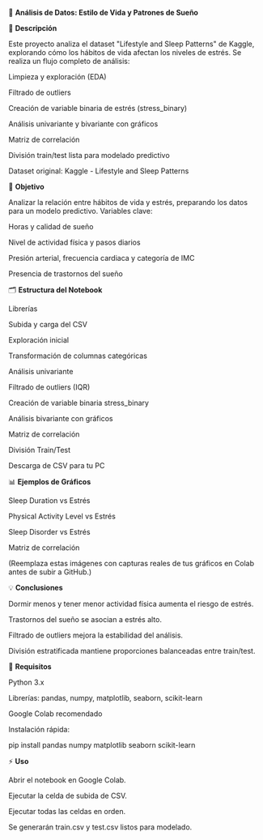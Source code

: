 🧠 **Análisis de Datos: Estilo de Vida y Patrones de Sueño**



📘 **Descripción**

Este proyecto analiza el dataset "Lifestyle and Sleep Patterns" de Kaggle, explorando cómo los hábitos de vida afectan los niveles de estrés. Se realiza un flujo completo de análisis:

Limpieza y exploración (EDA)

Filtrado de outliers

Creación de variable binaria de estrés (stress_binary)

Análisis univariante y bivariante con gráficos

Matriz de correlación

División train/test lista para modelado predictivo

Dataset original: Kaggle - Lifestyle and Sleep Patterns

🎯 **Objetivo**

Analizar la relación entre hábitos de vida y estrés, preparando los datos para un modelo predictivo. Variables clave:

Horas y calidad de sueño

Nivel de actividad física y pasos diarios

Presión arterial, frecuencia cardiaca y categoría de IMC

Presencia de trastornos del sueño

🗂 **Estructura del Notebook**

Librerías

Subida y carga del CSV

Exploración inicial

Transformación de columnas categóricas

Análisis univariante

Filtrado de outliers (IQR)

Creación de variable binaria stress_binary

Análisis bivariante con gráficos

Matriz de correlación

División Train/Test

Descarga de CSV para tu PC

📊 **Ejemplos de Gráficos**

Sleep Duration vs Estrés

Physical Activity Level vs Estrés

Sleep Disorder vs Estrés

Matriz de correlación

(Reemplaza estas imágenes con capturas reales de tus gráficos en Colab antes de subir a GitHub.)

💡 **Conclusiones**

Dormir menos y tener menor actividad física aumenta el riesgo de estrés.

Trastornos del sueño se asocian a estrés alto.

Filtrado de outliers mejora la estabilidad del análisis.

División estratificada mantiene proporciones balanceadas entre train/test.

🧰 **Requisitos**

Python 3.x

Librerías: pandas, numpy, matplotlib, seaborn, scikit-learn

Google Colab recomendado

Instalación rápida:

pip install pandas numpy matplotlib seaborn scikit-learn

⚡ **Uso**

Abrir el notebook en Google Colab.

Ejecutar la celda de subida de CSV.

Ejecutar todas las celdas en orden.

Se generarán train.csv y test.csv listos para modelado.

